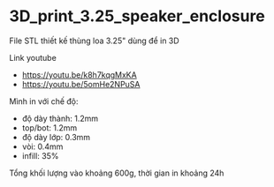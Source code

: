# 3D_print_3.25_speaker_enclosure
File STL thiết kế thùng loa 3.25" dùng để in 3D

Link youtube
- https://youtu.be/k8h7kqgMxKA
- https://youtu.be/5omHe2NPuSA

Mình in với chế độ:
- độ dày thành: 1.2mm
- top/bot: 1.2mm
- độ dày lớp: 0.3mm
- vòi: 0.4mm
- infill: 35%

Tổng khối lượng vào khoảng 600g, thời gian in khoảng 24h
